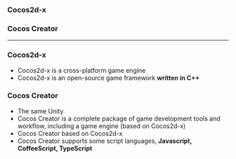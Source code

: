 ### Cocos2d-x
### Cocos Creator

---------------------------------------------

### Cocos2d-x
* Cocos2d-x is a cross-platform game engine
* Cocos2d-x is an open-source game framework **written in C++**


### Cocos Creator
* The same Unity
* Cocos Creator is a complete package of game development tools and workflow, including a game engine (based on Cocos2d-x)
* Cocos Creator based on Cocos2d-x
* Cocos Creator supports some script languages, **Javascript, CoffeeScript, TypeScript**

